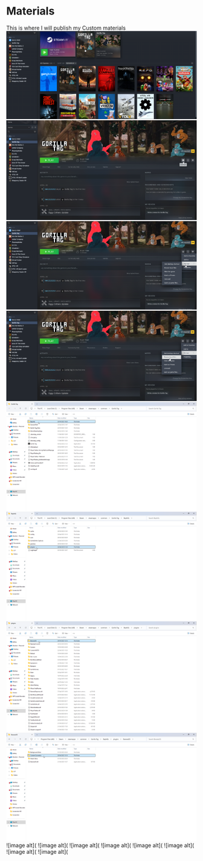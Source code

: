 # Materials
This is where I will publish my Custom materials
![image alt](https://github.com/BLOL12/Materials/blob/main/2025-05-02%2011-11-16-52.png?raw=true)
![image alt](https://github.com/BLOL12/Materials/blob/main/2025-05-02%2011-11-36-74.png?raw=true)
![image alt](https://github.com/BLOL12/Materials/blob/main/2025-05-02%2011-11-44-80.png?raw=true)
![image alt](https://github.com/BLOL12/Materials/blob/main/2025-05-02%2011-11-53-08.png?raw=true)
![image alt](https://github.com/BLOL12/Materials/blob/main/2025-05-02%2011-22-06-69.png?raw=true)
![image alt](https://github.com/BLOL12/Materials/blob/main/2025-05-02%2011-22-48-30.png?raw=true)
![image alt](https://github.com/BLOL12/Materials/blob/main/2025-05-02%2011-25-01-56.png?raw=true)
![image alt](https://github.com/BLOL12/Materials/blob/main/2025-05-02%2011-25-42-07.png?raw=true)
![image alt](
![image alt](
![image alt](
![image alt](
![image alt](
![image alt](
![image alt](
![image alt](
